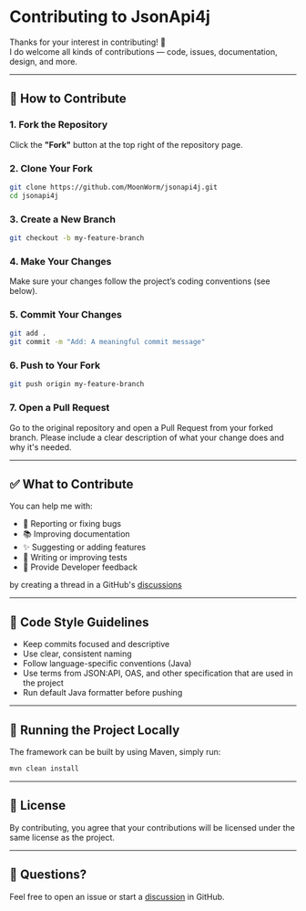 # Contributing to JsonApi4j

Thanks for your interest in contributing! 🎉  
I do welcome all kinds of contributions — code, issues, documentation, design, and more.

---

## 🧭 How to Contribute

### 1. Fork the Repository

Click the **"Fork"** button at the top right of the repository page.

### 2. Clone Your Fork

```bash
git clone https://github.com/MoonWorm/jsonapi4j.git
cd jsonapi4j
```

### 3. Create a New Branch

```bash
git checkout -b my-feature-branch
```

### 4. Make Your Changes

Make sure your changes follow the project’s coding conventions (see below).

### 5. Commit Your Changes

```bash
git add .
git commit -m "Add: A meaningful commit message"
```

### 6. Push to Your Fork

```bash
git push origin my-feature-branch
```

### 7. Open a Pull Request

Go to the original repository and open a Pull Request from your forked branch.
Please include a clear description of what your change does and why it's needed.

---

## ✅ What to Contribute

You can help me with:

- 🐛 Reporting or fixing bugs
- 📚 Improving documentation
- ✨ Suggesting or adding features
- 🧪 Writing or improving tests
- 🎨 Provide Developer feedback

by creating a thread in a GitHub's [discussions](https://github.com/MoonWorm/jsonapi4j/discussions) 

---

## 🧼 Code Style Guidelines
- Keep commits focused and descriptive
- Use clear, consistent naming
- Follow language-specific conventions (Java)
- Use terms from JSON:API, OAS, and other specification that are used in the project
- Run default Java formatter before pushing

---

## 🧪 Running the Project Locally

The framework can be built by using Maven, simply run: 

```bash
mvn clean install
```

---

## 📄 License

By contributing, you agree that your contributions will be licensed under the same license as the project.

---

## 💬 Questions?

Feel free to open an issue or start a [discussion](https://github.com/MoonWorm/jsonapi4j/discussions) in GitHub.